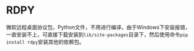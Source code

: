 # RDPY

微软远程桌面协议包，Python文件，不用进行编译，由于Windows下安装报错，一直安装不上，可直接下载安装到`lib/site-packages`目录下，然后使用命令`pip install rdpy`安装其他的依赖包。

